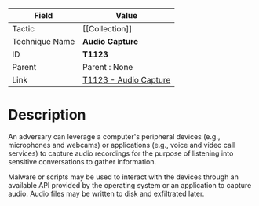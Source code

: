 
|Field|Value|
|---|---|
|Tactic|[[Collection]]|
|Technique Name|**Audio Capture**|
|ID|**T1123**|
|Parent|Parent : None|
|Link|[T1123 - Audio Capture](https://attack.mitre.org/techniques/T1123)|

# Description

An adversary can leverage a computer's peripheral devices (e.g., microphones and webcams) or applications (e.g., voice and video call services) to capture audio recordings for the purpose of listening into sensitive conversations to gather information.

Malware or scripts may be used to interact with the devices through an available API provided by the operating system or an application to capture audio. Audio files may be written to disk and exfiltrated later.